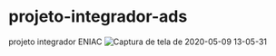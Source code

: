 # projeto-integrador-ads
projeto integrador ENIAC
![Captura de tela de 2020-05-09 13-05-31](https://user-images.githubusercontent.com/39320057/81478807-fca66600-91f5-11ea-8ed1-e002ea2238be.png)

